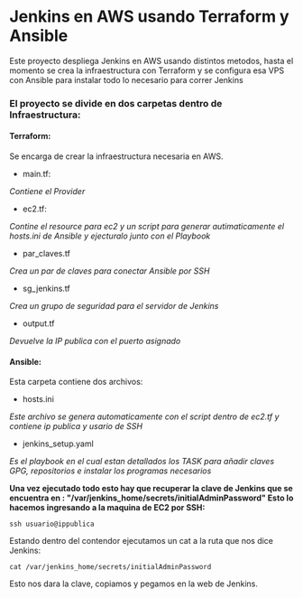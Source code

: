 # Jenkins en AWS usando Terraform y Ansible
Este proyecto despliega Jenkins en AWS usando distintos metodos, hasta el momento se crea la infraestructura con Terraform y se configura esa VPS con Ansible para instalar todo lo necesario para correr Jenkins

### El proyecto se divide en dos carpetas dentro de Infraestructura:
#### Terraform:
Se encarga de crear la infraestructura necesaria en AWS.
- main.tf:

*Contiene el Provider*
- ec2.tf:

*Contine el resource para ec2 y un script para generar autimaticamente el hosts.ini de Ansible y ejecturalo junto con el Playbook*

- par_claves.tf

*Crea un par de claves para conectar Ansible por SSH*

- sg_jenkins.tf

*Crea un grupo de seguridad para el servidor de Jenkins*

- output.tf

*Devuelve la IP publica con el puerto asignado*


#### Ansible:
Esta carpeta contiene dos archivos:
- hosts.ini

*Este archivo se genera automaticamente con el script dentro de ec2.tf y contiene ip publica y usario de SSH*

- jenkins_setup.yaml

*Es el playbook en el cual estan detallados los TASK para añadir claves GPG, repositorios e instalar los programas necesarios*

<b>Una vez ejecutado todo esto hay que recuperar la clave de Jenkins que se encuentra en :
"/var/jenkins_home/secrets/initialAdminPassword"
Esto lo hacemos ingresando a la maquina de EC2 por SSH:</b>

`ssh usuario@ippublica`

Estando dentro del contendor ejecutamos un cat a la ruta que nos dice Jenkins:

`cat /var/jenkins_home/secrets/initialAdminPassword`

Esto nos dara la clave, copiamos y pegamos en la web de Jenkins.
